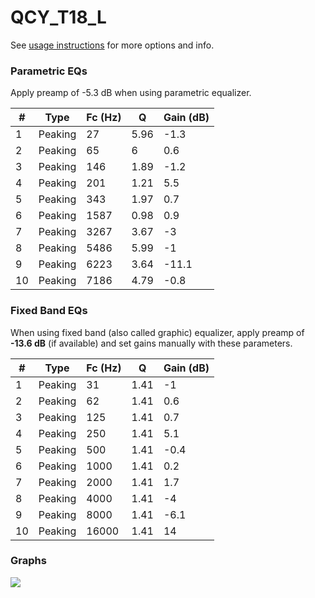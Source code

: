 # QCY_T18_L
See [usage instructions](https://github.com/jaakkopasanen/AutoEq#usage) for more options and info.

### Parametric EQs
Apply preamp of -5.3 dB when using parametric equalizer.

|   # | Type    |   Fc (Hz) |    Q |   Gain (dB) |
|-----|---------|-----------|------|-------------|
|   1 | Peaking |        27 | 5.96 |        -1.3 |
|   2 | Peaking |        65 | 6    |         0.6 |
|   3 | Peaking |       146 | 1.89 |        -1.2 |
|   4 | Peaking |       201 | 1.21 |         5.5 |
|   5 | Peaking |       343 | 1.97 |         0.7 |
|   6 | Peaking |      1587 | 0.98 |         0.9 |
|   7 | Peaking |      3267 | 3.67 |        -3   |
|   8 | Peaking |      5486 | 5.99 |        -1   |
|   9 | Peaking |      6223 | 3.64 |       -11.1 |
|  10 | Peaking |      7186 | 4.79 |        -0.8 |

### Fixed Band EQs
When using fixed band (also called graphic) equalizer, apply preamp of **-13.6 dB** (if available) and set gains manually with these parameters.

|   # | Type    |   Fc (Hz) |    Q |   Gain (dB) |
|-----|---------|-----------|------|-------------|
|   1 | Peaking |        31 | 1.41 |        -1   |
|   2 | Peaking |        62 | 1.41 |         0.6 |
|   3 | Peaking |       125 | 1.41 |         0.7 |
|   4 | Peaking |       250 | 1.41 |         5.1 |
|   5 | Peaking |       500 | 1.41 |        -0.4 |
|   6 | Peaking |      1000 | 1.41 |         0.2 |
|   7 | Peaking |      2000 | 1.41 |         1.7 |
|   8 | Peaking |      4000 | 1.41 |        -4   |
|   9 | Peaking |      8000 | 1.41 |        -6.1 |
|  10 | Peaking |     16000 | 1.41 |        14   |

### Graphs
![](./QCY_T18_L.png)

